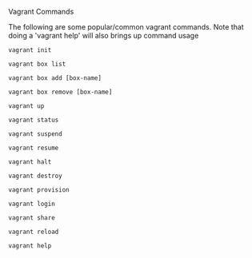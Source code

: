 
Vagrant Commands

The following are some popular/common vagrant commands. Note that doing a 'vagrant help' will also brings up command usage

```
vagrant init
```

```
vagrant box list
```

```
vagrant box add [box-name]
```

```
vagrant box remove [box-name]
```

```
vagrant up
```

```
vagrant status
```

```
vagrant suspend
```

```
vagrant resume
```

```
vagrant halt
```

```
vagrant destroy
```

```
vagrant provision
```

```
vagrant login
```

```
vagrant share
```

```
vagrant reload
```

```
vagrant help
```
